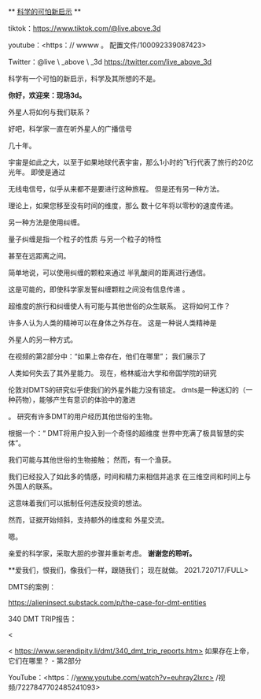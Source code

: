 ** <u>科学的可怕新启示</u> **

tiktok：<https://www.tiktok.com/@live.above.3d>

youtube：<https：// wwww 。 配置文件/100092339087423>

Twitter：@live \ _above \ _3d <https://twitter.com/live_above_3d>

科学有一个可怕的新启示，科学及其所想的不是。

**你好，欢迎来：现场3d。**

外星人将如何与我们联系？

好吧，科学家一直在听外星人的广播信号

几十年。

宇宙是如此之大，以至于如果地球代表宇宙，那么1小时的飞行代表了旅行的20亿光年。
即使是通过

无线电信号，似乎从来都不是要进行这种旅程。
但是还有另一种方法。

理论上，如果您移至没有时间的维度，那么
数十亿年将以零秒的速度传递。

另一种方法是使用纠缠。

量子纠缠是指一个粒子的性质
与另一个粒子的特性

甚至在远距离之间。

简单地说，可以使用纠缠的颗粒来通过
半乳酸间的距离进行通信。

这是可能的，即使科学家发誓纠缠颗粒之间没有信息传递
。

超维度的旅行和纠缠使人有可能与其他世俗的众生联系。
这将如何工作？

许多人认为人类的精神可以在身体之外存在。
这是一种说人类精神是

外星人的另一种方式。

在视频的第2部分中：“如果上帝存在，他们在哪里”； 我们展示了

人类如何失去了其外星能力。
现在，格林威治大学和帝国学院的研究

伦敦对DMTS的研究似乎使我们的外星外能力没有锁定。
dmts是一种迷幻的（一种药物），能够产生有意识的体验中的激进

。
研究有许多DMT的用户经历其他世俗的生物。

根据一个：“ DMT将用户投入到一个奇怪的超维度
世界中充满了极具智慧的实体”。

我们可能与其他世俗的生物接触； 然而，有一个渔获。

我们已经投入了如此多的情感，时间和精力来相信并追求
在三维空间和时间上与外国人的联系。

这意味着我们可以抵制任何违反投资的想法。

然而，证据开始倾斜，支持额外的维度和
外星交流。

嗯。

亲爱的科学家，采取大胆的步骤并重新考虑。
**谢谢您的聆听。**

**爱我们，恨我们，像我们一样，跟随我们； 现在就做。 2021.720717/FULL>

DMTS的案例：

<https://alieninsect.substack.com/p/the-case-for-dmt-entities>

340 DMT TRIP报告：

 <

 < https://www.serendipity.li/dmt/340_dmt_trip_reports.htm>
如果存在上帝，它们在哪里？ - 第2部分

YouTube：<https：//www.youtube.com/watch?v=euhray2lxrc>
 /视频/7227847702485241093>



